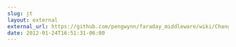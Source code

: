 ```yaml
---
slug: jt
layout: external
external_url: https://github.com/pengwynn/faraday_middleware/wiki/Changes-0.8
date: 2012-01-24T16:51:31-06:00
---
```

